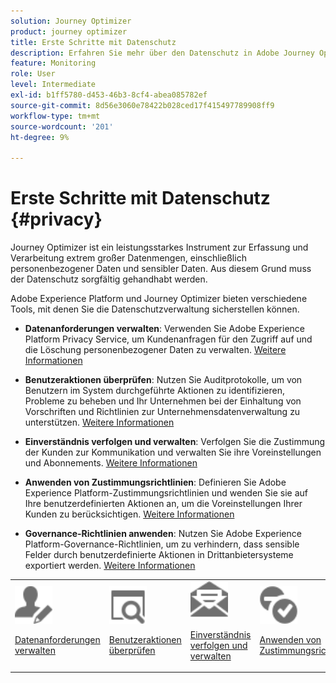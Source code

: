 ```yaml
---
solution: Journey Optimizer
product: journey optimizer
title: Erste Schritte mit Datenschutz
description: Erfahren Sie mehr über den Datenschutz in Adobe Journey Optimizer und Adobe Experience Platform.
feature: Monitoring
role: User
level: Intermediate
exl-id: b1ff5780-d453-46b3-8cf4-abea085782ef
source-git-commit: 8d56e3060e78422b028ced17f415497789908ff9
workflow-type: tm+mt
source-wordcount: '201'
ht-degree: 9%

---
```


# Erste Schritte mit Datenschutz {#privacy}

Journey Optimizer ist ein leistungsstarkes Instrument zur Erfassung und Verarbeitung extrem großer Datenmengen, einschließlich personenbezogener Daten und sensibler Daten. Aus diesem Grund muss der Datenschutz sorgfältig gehandhabt werden.

Adobe Experience Platform und Journey Optimizer bieten verschiedene Tools, mit denen Sie die Datenschutzverwaltung sicherstellen können.

* **Datenanforderungen verwalten**: Verwenden Sie Adobe Experience Platform Privacy Service, um Kundenanfragen für den Zugriff auf und die Löschung personenbezogener Daten zu verwalten. [Weitere Informationen](requests.md)

* **Benutzeraktionen überprüfen**: Nutzen Sie Auditprotokolle, um von Benutzern im System durchgeführte Aktionen zu identifizieren, Probleme zu beheben und Ihr Unternehmen bei der Einhaltung von Vorschriften und Richtlinien zur Unternehmensdatenverwaltung zu unterstützen. [Weitere Informationen](audit-logs.md)

* **Einverständnis verfolgen und verwalten**: Verfolgen Sie die Zustimmung der Kunden zur Kommunikation und verwalten Sie ihre Voreinstellungen und Abonnements. [Weitere Informationen](opt-out.md)

* **Anwenden von Zustimmungsrichtlinien**: Definieren Sie Adobe Experience Platform-Zustimmungsrichtlinien und wenden Sie sie auf Ihre benutzerdefinierten Aktionen an, um die Voreinstellungen Ihrer Kunden zu berücksichtigen. [Weitere Informationen](../action/consent.md)

* **Governance-Richtlinien anwenden**: Nutzen Sie Adobe Experience Platform-Governance-Richtlinien, um zu verhindern, dass sensible Felder durch benutzerdefinierte Aktionen in Drittanbietersysteme exportiert werden. [Weitere Informationen](../action/action-privacy.md)

<table>
<tr>
<td><img src="../assets/do-not-localize/icon-privacy-request.svg" width="60px"><p><a href="requests.md">Datenanforderungen verwalten</a></p></td>
<td><img src="../assets/do-not-localize/icon-privacy-audit.svg" width="60px"><p><a href="audit-logs.md">Benutzeraktionen überprüfen</a></p></td>
<td><img src="../assets/do-not-localize/icon-privacy-optout.svg" width="60px"><p><a href="opt-out.md">Einverständnis verfolgen und verwalten</a></p></td>
<td><img src="../assets/do-not-localize/icon-privacy-consent.svg" width="60px"><p><a href="../action/consent.md">Anwenden von Zustimmungsrichtlinien</a></p></td>
<td><img src="../assets/do-not-localize/icon-privacy-governance.svg" width="60px"><p><a href="../action/action-privacy.md">Governance-Richtlinien anwenden</a></p></td>
</tr>
</table>
